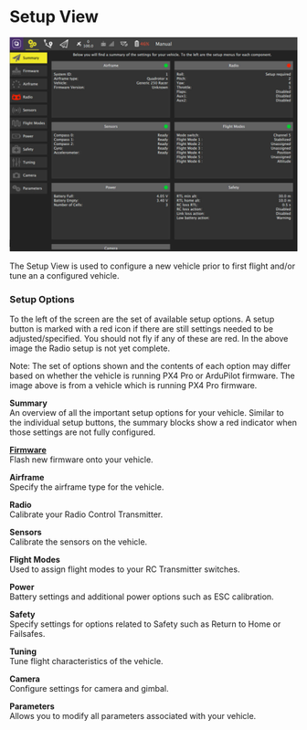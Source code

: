 # Setup View

![](images/SetupView.jpg)

The Setup View is used to configure a new vehicle prior to first flight and/or tune an a configured vehicle. 

### Setup Options

To the left of the screen are the set of available setup options. A setup button is marked with a red icon if there are still settings needed to be adjusted/specified. You should not fly if any of these are red. In the above image the Radio setup is not yet complete.

Note: The set of options shown and the contents of each option may differ based on whether the vehicle is running PX4 Pro or ArduPilot firmware. The image above is from a vehicle which is running PX4 Pro firmware.


**Summary**
<br>An overview of all the important setup options for your vehicle. Similar to the individual setup buttons, the summary blocks show a red indicator when those settings are not fully configured.

**[Firmware](SetupViewFirmware.md)**
<br>Flash new firmware onto your vehicle.

**Airframe**
<br>Specify the airframe type for the vehicle.

**Radio**
<br>Calibrate your Radio Control Transmitter.

**Sensors**
<br>Calibrate the sensors on the vehicle.

**Flight Modes**
<br>Used to assign flight modes to your RC Transmitter switches.

**Power**
<br>Battery settings and additional power options such as ESC calibration.

**Safety**
<br>Specify settings for options related to Safety such as Return to Home or Failsafes.

**Tuning**
<br>Tune flight characteristics of the vehicle.

**Camera**
<br>Configure settings for camera and gimbal.

**Parameters**
<br>Allows you to modify all parameters associated with your vehicle.
<br>
<br>
